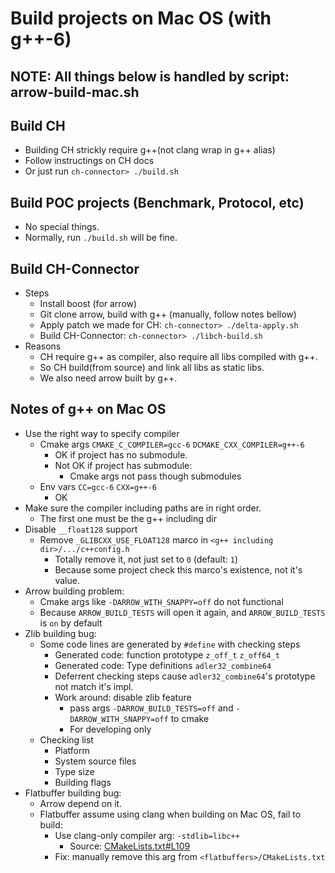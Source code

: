 # Build projects on Mac OS (with g++-6)

## NOTE: All things below is handled by script: arrow-build-mac.sh

## Build CH
* Building CH strickly require g++(not clang wrap in g++ alias)
* Follow instructings on CH docs
* Or just run `ch-connector> ./build.sh`

## Build POC projects (Benchmark, Protocol, etc)
* No special things.
* Normally, run `./build.sh` will be fine.

## Build CH-Connector
* Steps
    * Install boost (for arrow)
    * Git clone arrow, build with g++ (manually, follow notes bellow)
    * Apply patch we made for CH: `ch-connector> ./delta-apply.sh`
    * Build CH-Connector: `ch-connector> ./libch-build.sh`
* Reasons
    * CH require g++ as compiler, also require all libs compiled with g++.
    * So CH build(from source) and link all libs as static libs.
    * We also need arrow built by g++.

## Notes of g++ on Mac OS
* Use the right way to specify compiler
    * Cmake args `CMAKE_C_COMPILER=gcc-6` `DCMAKE_CXX_COMPILER=g++-6`
        * OK if project has no submodule.
        * Not OK if project has submodule:
            * Cmake args not pass though submodules
    * Env vars `CC=gcc-6` `CXX=g++-6`
        * OK
* Make sure the compiler including paths are in right order.
    * The first one must be the g++ including dir
* Disable `__float128` support
    * Remove `_GLIBCXX_USE_FLOAT128` marco in `<g++ including dir>/.../c++config.h`
        * Totally remove it, not just set to `0` (default: `1`)
        * Because some project check this marco's existence, not it's value.
* Arrow building problem:
    * Cmake args like `-DARROW_WITH_SNAPPY=off` do not functional
    * Because `ARROW_BUILD_TESTS` will open it again, and `ARROW_BUILD_TESTS` is `on` by default
* Zlib building bug:
    * Some code lines are generated by `#define` with checking steps
        * Generated code: function prototype `z_off_t` `z_off64_t`
        * Generated code: Type definitions `adler32_combine64`
        * Deferrent checking steps cause `adler32_combine64`'s prototype not match it's impl.
        * Work around: disable zlib feature
            * pass args `-DARROW_BUILD_TESTS=off` and `-DARROW_WITH_SNAPPY=off` to cmake
            * For developing only
    * Checking list
        * Platform
        * System source files
        * Type size
        * Building flags
* Flatbuffer building bug:
    * Arrow depend on it.
    * Flatbuffer assume using clang when building on Mac OS, fail to build:
        * Use clang-only compiler arg: `-stdlib=libc++`
            * Source: [CMakeLists.txt#L109](https://github.com/google/flatbuffers/blob/d233b38008f30cb671fe03f14963806ffcbf99cb/CMakeLists.txt#L109)
        * Fix: manually remove this arg from `<flatbuffers>/CMakeLists.txt`
